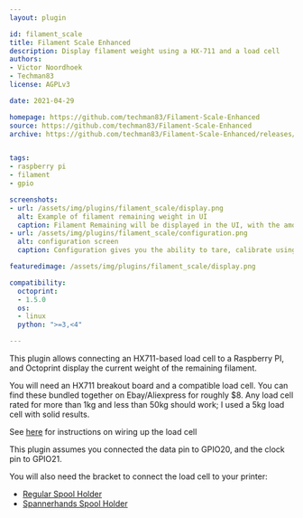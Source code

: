 ```yaml
---
layout: plugin

id: filament_scale
title: Filament Scale Enhanced
description: Display filament weight using a HX-711 and a load cell
authors:
- Victor Noordhoek
- Techman83
license: AGPLv3

date: 2021-04-29

homepage: https://github.com/techman83/Filament-Scale-Enhanced
source: https://github.com/techman83/Filament-Scale-Enhanced
archive: https://github.com/techman83/Filament-Scale-Enhanced/releases/latest/download/Filament_Scale_Enhanced.zip


tags:
- raspberry pi
- filament
- gpio

screenshots:
- url: /assets/img/plugins/filament_scale/display.png
  alt: Example of filament remaining weight in UI
  caption: Filament Remaining will be displayed in the UI, with the amount in grams.
- url: /assets/img/plugins/filament_scale/configuration.png
  alt: configuration screen
  caption: Configuration gives you the ability to tare, calibrate using a known weight, and offset the spool/holder weight.

featuredimage: /assets/img/plugins/filament_scale/display.png

compatibility:
  octoprint:
  - 1.5.0
  os:
  - linux
  python: ">=3,<4"

---
```


This plugin allows connecting an HX711-based load cell to a Raspberry PI, and Octoprint display the current weight of the remaining filament.

You will need an HX711 breakout board and a compatible load cell. You can find these bundled together on Ebay/Aliexpress for roughly $8. Any load cell rated for more than 1kg and less than 50kg should work; I used a 5kg load cell with solid results.

See [here](https://tutorials-raspberrypi.com/digital-raspberry-pi-scale-weight-sensor-hx711/) for instructions on wiring up the load cell

This plugin assumes you connected the data pin to GPIO20, and the clock pin to GPIO21.

You will also need the bracket to connect the load cell to your printer:
- [Regular Spool Holder](https://www.thingiverse.com/thing:3037926)
- [Spannerhands Spool Holder](https://www.thingiverse.com/thing:4834908)